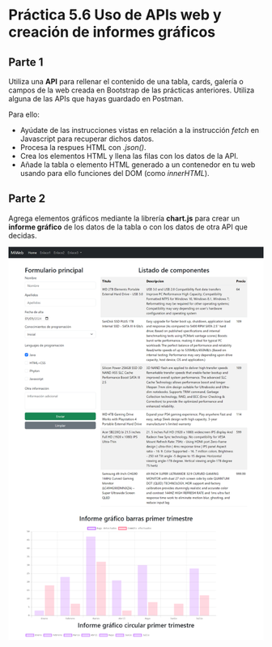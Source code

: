 # Práctica 5.6 Uso de APIs web y creación de informes gráficos

## Parte 1

Utiliza una **API** para rellenar el contenido de una tabla, cards, galería o campos de la web creada en Bootstrap de las prácticas anteriores. Utiliza alguna de las APIs que hayas guardado en Postman. 

Para ello:
- Ayúdate de las instrucciones vistas en relación a la instrucción *fetch* en Javascript para recuperar dichos datos.
- Procesa la respues HTML con *.json()*.
- Crea los elementos HTML y llena las filas con los datos de la API.
- Añade la tabla o elemento HTML generado a un contenedor en tu  web usando para ello funciones del DOM (como *innerHTML*).

## Parte 2

Agrega elementos gráficos mediante la librería **chart.js** para crear un **informe gráfico** de los datos de la tabla o con los datos de otra API que decidas.

![Gráfico Descripción generada automáticamente](media/4c5b15141ff1411d66379ee1ed71b81f.png)

